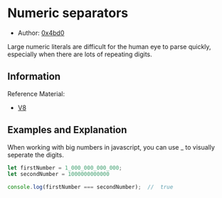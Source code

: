 # Numeric separators

- Author: [0x4bd0](https://github.com/0x4bd0)

Large numeric literals are difficult for the human eye to parse quickly, especially when there are lots of repeating digits.

## Information

Reference Material:

- [V8](https://v8.dev/features/numeric-separators)

## Examples and Explanation

When working with big numbers in javascript, you can use _ to visually seperate the digits.

```js
let firstNumber = 1_000_000_000_000;
let secondNumber = 1000000000000

console.log(firstNumber === secondNumber);  //  true
```


